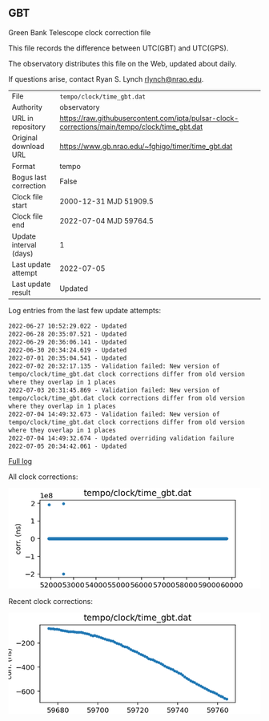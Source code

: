 
## GBT

Green Bank Telescope clock correction file

This file records the difference between UTC(GBT) and UTC(GPS).

The observatory distributes this file on the Web, updated about daily.

If questions arise, contact Ryan S. Lynch <rlynch@nrao.edu>.

|     |     |
|:--- |:--- |
| File | `tempo/clock/time_gbt.dat` |
| Authority | observatory |
| URL in repository | <https://raw.githubusercontent.com/ipta/pulsar-clock-corrections/main/tempo/clock/time_gbt.dat> |
| Original download URL | <https://www.gb.nrao.edu/~fghigo/timer/time_gbt.dat> |
| Format | tempo |
| Bogus last correction | False |
| Clock file start | 2000-12-31 MJD 51909.5 |
| Clock file end | 2022-07-04 MJD 59764.5 |
| Update interval (days) | 1 |
| Last update attempt | 2022-07-05 |
| Last update result | Updated |

Log entries from the last few update attempts:
```
2022-06-27 10:52:29.022 - Updated
2022-06-28 20:35:07.521 - Updated
2022-06-29 20:36:06.141 - Updated
2022-06-30 20:34:24.619 - Updated
2022-07-01 20:35:04.541 - Updated
2022-07-02 20:32:17.135 - Validation failed: New version of tempo/clock/time_gbt.dat clock corrections differ from old version where they overlap in 1 places
2022-07-03 20:31:45.869 - Validation failed: New version of tempo/clock/time_gbt.dat clock corrections differ from old version where they overlap in 1 places
2022-07-04 14:49:32.673 - Validation failed: New version of tempo/clock/time_gbt.dat clock corrections differ from old version where they overlap in 1 places
2022-07-04 14:49:32.674 - Updated overriding validation failure
2022-07-05 20:34:42.061 - Updated
```
[Full log](https://raw.githubusercontent.com/ipta/pulsar-clock-corrections/main/log/tempo/clock/time_gbt.dat.log)


All clock corrections:

![plot of all clock corrections](time_gbt.dat.png "All corrections")

Recent clock corrections:

![plot of recent clock corrections](time_gbt.dat.short.png "Recent corrections")

